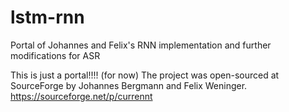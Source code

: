 lstm-rnn
========

Portal of Johannes and Felix's RNN implementation and further modifications for ASR

This is just a portal!!!! (for now)
The project was open-sourced at SourceForge by Johannes Bergmann and Felix Weninger. https://sourceforge.net/p/currennt
